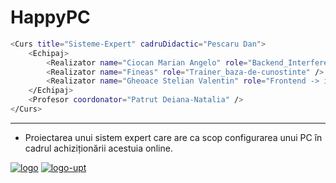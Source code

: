 # HappyPC
```bash
<Curs title="Sisteme-Expert" cadruDidactic="Pescaru Dan">
	<Echipaj>
		<Realizator name="Ciocan Marian Angelo" role="Backend_Interferenta" />
		<Realizator name="Fineas" role="Trainer_baza-de-cunostinte" />
		<Realizator name="Gheoace Stelian Valentin" role="Frontend -> interfata" />
	</Echipaj>
	<Profesor coordonator="Patrut Deiana-Natalia" />
</Curs>
```
---
- Proiectarea unui sistem expert care are ca scop configurarea unui PC în cadrul achiziționării acestuia online.
  
<a href="https://imgbb.com/"><img src="https://i.ibb.co/nqNnY8CY/logo.png" alt="logo" border="0"></a>
<a href="https://imgbb.com/"><img src="https://i.ibb.co/tTJW3crb/logo-upt.jpg" alt="logo-upt" border="0"></a>
